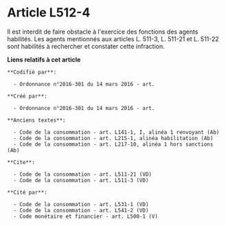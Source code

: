 # Article L512-4

Il est interdit de faire obstacle à l'exercice des fonctions des agents habilités. Les agents mentionnés aux articles L.
511-3, L. 511-21 et L. 511-22 sont habilités à rechercher et constater cette infraction.

**Liens relatifs à cet article**

	**Codifié par**:

	  - Ordonnance n°2016-301 du 14 mars 2016 - art.

	**Créé par**:

	  - Ordonnance n°2016-301 du 14 mars 2016 - art.

	**Anciens textes**:

	  - Code de la consommation - art. L141-1, I, alinéa 1 renvoyant (Ab)
	  - Code de la consommation - art. L215-1, alinéa habilitation (Ab)
	  - Code de la consommation - art. L217-10, alinéa 1 hors sanctions (Ab)

	**Cite**:

	  - Code de la consommation - art. L511-21 (VD)
	  - Code de la consommation - art. L511-3 (VD)

	**Cité par**:

	  - Code de la consommation - art. L531-1 (VD)
	  - Code de la consommation - art. L541-2 (VD)
	  - Code monétaire et financier - art. L500-1 (V)
